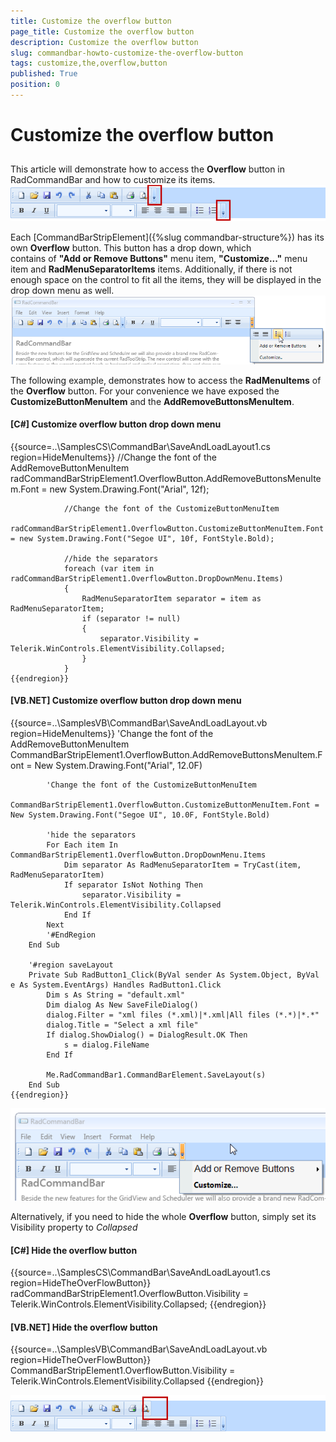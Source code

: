 ```yaml
---
title: Customize the overflow button
page_title: Customize the overflow button
description: Customize the overflow button
slug: commandbar-howto-customize-the-overflow-button
tags: customize,the,overflow,button
published: True
position: 0
---
```


# Customize the overflow button



## 

This article will demonstrate how to access the __Overflow__ button
        	in RadCommandBar and how to customize its items.
        ![commandbar-howto-customize-the-overflow-button 001](images/commandbar-howto-customize-the-overflow-button001.png)

Each [CommandBarStripElement]({%slug commandbar-structure%})
			has its own __Overflow__ button. This button has a drop down, which  
			contains of __"Add or Remove Buttons"__ menu item, 
			__"Customize..."__ menu item and 
			__RadMenuSeparatorItems__ items.
			Additionally, if there is not enough space on the control to fit all the items, they will be displayed
			in the drop down menu as well.
		![commandbar-howto-customize-the-overflow-button 002](images/commandbar-howto-customize-the-overflow-button002.png)

The following example, demonstrates how to access the __RadMenuItems__ of the 
			__Overflow__ button. For your convenience we have exposed the
			__CustomizeButtonMenuItem__ and the __AddRemoveButtonsMenuItem__.
		

#### __[C#] Customize overflow button drop down menu__

{{source=..\SamplesCS\CommandBar\SaveAndLoadLayout1.cs region=HideMenuItems}}
	            //Change the font of the AddRemoveButtonMenuItem
	            radCommandBarStripElement1.OverflowButton.AddRemoveButtonsMenuItem.Font = new System.Drawing.Font("Arial", 12f);
	
	            //Change the font of the CustomizeButtonMenuItem
	            radCommandBarStripElement1.OverflowButton.CustomizeButtonMenuItem.Font = new System.Drawing.Font("Segoe UI", 10f, FontStyle.Bold);
	
	            //hide the separators
	            foreach (var item in radCommandBarStripElement1.OverflowButton.DropDownMenu.Items)
	            {
	                RadMenuSeparatorItem separator = item as RadMenuSeparatorItem;
	                if (separator != null)
	                {
	                    separator.Visibility = Telerik.WinControls.ElementVisibility.Collapsed;
	                }
	            }
	{{endregion}}



#### __[VB.NET] Customize overflow button drop down menu__

{{source=..\SamplesVB\CommandBar\SaveAndLoadLayout.vb region=HideMenuItems}}
	        'Change the font of the AddRemoveButtonMenuItem
	        CommandBarStripElement1.OverflowButton.AddRemoveButtonsMenuItem.Font = New System.Drawing.Font("Arial", 12.0F)
	
	        'Change the font of the CustomizeButtonMenuItem
	        CommandBarStripElement1.OverflowButton.CustomizeButtonMenuItem.Font = New System.Drawing.Font("Segoe UI", 10.0F, FontStyle.Bold)
	
	        'hide the separators
	        For Each item In CommandBarStripElement1.OverflowButton.DropDownMenu.Items
	            Dim separator As RadMenuSeparatorItem = TryCast(item, RadMenuSeparatorItem)
	            If separator IsNot Nothing Then
	                separator.Visibility = Telerik.WinControls.ElementVisibility.Collapsed
	            End If
	        Next
	        '#EndRegion
	    End Sub
	
	    '#region saveLayout
	    Private Sub RadButton1_Click(ByVal sender As System.Object, ByVal e As System.EventArgs) Handles RadButton1.Click
	        Dim s As String = "default.xml"
	        Dim dialog As New SaveFileDialog()
	        dialog.Filter = "xml files (*.xml)|*.xml|All files (*.*)|*.*"
	        dialog.Title = "Select a xml file"
	        If dialog.ShowDialog() = DialogResult.OK Then
	            s = dialog.FileName
	        End If
	
	        Me.RadCommandBar1.CommandBarElement.SaveLayout(s)
	    End Sub
	{{endregion}}

![commandbar-howto-customize-the-overflow-button 003](images/commandbar-howto-customize-the-overflow-button003.png)

Alternatively, if you need to hide the whole __Overflow__ button, simply set
			its Visibility property to *Collapsed*

#### __[C#] Hide the overflow button__

{{source=..\SamplesCS\CommandBar\SaveAndLoadLayout1.cs region=HideTheOverFlowButton}}
	            radCommandBarStripElement1.OverflowButton.Visibility = Telerik.WinControls.ElementVisibility.Collapsed;
	{{endregion}}



#### __[VB.NET] Hide the overflow button__

{{source=..\SamplesVB\CommandBar\SaveAndLoadLayout.vb region=HideTheOverFlowButton}}
	        CommandBarStripElement1.OverflowButton.Visibility = Telerik.WinControls.ElementVisibility.Collapsed
	{{endregion}}

![commandbar-howto-customize-the-overflow-button 004](images/commandbar-howto-customize-the-overflow-button004.png)
